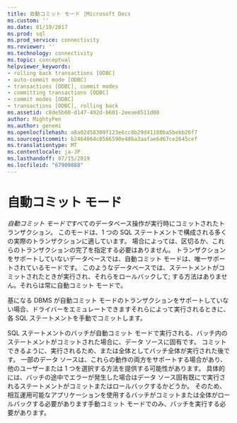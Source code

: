 ```yaml
---
title: 自動コミット モード |Microsoft Docs
ms.custom: ''
ms.date: 01/19/2017
ms.prod: sql
ms.prod_service: connectivity
ms.reviewer: ''
ms.technology: connectivity
ms.topic: conceptual
helpviewer_keywords:
- rolling back transactions [ODBC]
- auto-commit mode [ODBC]
- transactions [ODBC], commit modes
- committing transactions [ODBC]
- commit modes [ODBC]
- transactions [ODBC], rolling back
ms.assetid: c8de5b60-d147-492d-b601-2eeae8511d00
author: MightyPen
ms.author: genemi
ms.openlocfilehash: a8a02d58309f123e6cc8b29d41188ba5bebb26f7
ms.sourcegitcommit: b2464064c0566590e486a3aafae6d67ce2645cef
ms.translationtype: MT
ms.contentlocale: ja-JP
ms.lasthandoff: 07/15/2019
ms.locfileid: "67909888"
---
```

# <a name="auto-commit-mode"></a>自動コミット モード
*自動コミット モードで*すべてのデータベース操作が実行時にコミットされたトランザクション。 このモードは、1 つの SQL ステートメントで構成される多くの実際のトランザクションに適しています。 場合によっては、区切るか、これらのトランザクションの完了を指定する必要はありません。 トランザクションをサポートしていないデータベースでは、自動コミット モードは、唯一サポートされているモードです。 このようなデータベースでは、ステートメントがコミットされたときが実行され、それらをロールバックして; する方法はありません。それらは常に自動コミット モードで。  
  
 基になる DBMS が自動コミット モードのトランザクションをサポートしていない場合、ドライバーをエミュレートできますそれらによって実行されるときに、各 SQL ステートメントを手動でコミットします。  
  
 SQL ステートメントのバッチが自動コミット モードで実行される、バッチ内のステートメントがコミットされた場合に、データ ソースに固有です。 コミットできるように、実行されるため、または全体としてバッチ全体が実行された後です。 一部のデータ ソースは、これらの動作の両方をサポートする場合があり、他のユーザーまたは 1 つを選択する方法を提供する可能性があります。 具体的には、バッチの途中でエラーが発生した場合はデータ ソース固有既にで実行されるステートメントがコミットまたはロールバックするかどうか。 そのため、相互運用可能なアプリケーションを使用するバッチがコミットまたは全体がロールバックする必要があります手動コミット モードでのみ、バッチを実行する必要があります。
